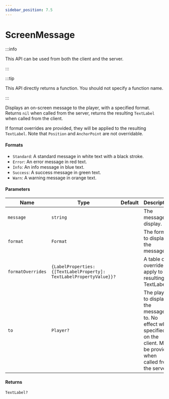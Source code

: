 ```yaml
---
sidebar_position: 7.5
---
```


# ScreenMessage

:::info

This API can be used from both the client and the server.

:::

:::tip

This API directly returns a function. You should not specify a function name.

:::

Displays an on-screen message to the player, with a specified format. Returns `nil` when called from the server, returns the resulting `TextLabel` when called from the client.

If format overrides are provided, they will be applied to the resulting `TextLabel`. Note that `Position` and `AnchorPoint` are not overridable.

#### Formats

- `Standard`: A standard message in white text with a black stroke.
- `Error`: An error message in red text.
- `Info`: An info message in blue text.
- `Success`: A success message in green text.
- `Warn`: A warning message in orange text.

#### Parameters

| Name | Type | Default | Description |
| --- | --- | --- | --- |
| `message` | `string` | | The message to display. |
| `format` | `Format` |  | The format to display the message in. |
| `formatOverrides` | `{LabelProperties: {[TextLabelProperty]: TextLabelPropertyValue}}?` | | A table of overrides to apply to the resulting TextLabel. |
| `to` | `Player?` | | The player to display the message to. No effect when specified on the client. Must be provided when called from the server. |

#### Returns
`TextLabel?`